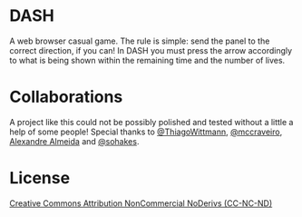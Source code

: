 # DASH

A web browser casual game. The rule is simple: send the panel to the correct direction, if you can! In DASH you must press the arrow accordingly to what is being shown within the remaining time and the number of lives.

# Collaborations
A project like this could not be possibly polished and tested without a little a help of some people! Special thanks to [@ThiagoWittmann](https://twitter.com/ThiagoWittmann), [@mccraveiro](http://mccraveiro.github.io/), [Alexandre Almeida](http://alexandrealmeida.io/) and [@sohakes](https://twitter.com/mccraveiro).

# License

[Creative Commons Attribution NonCommercial NoDerivs (CC-NC-ND)](https://tldrlegal.com/license/creative-commons-attribution-noncommercial-noderivs-(cc-nc-nd))
